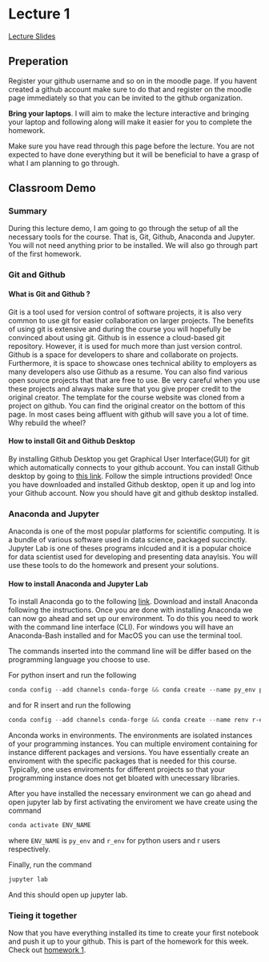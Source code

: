 # Lecture 1
[Lecture Slides]()

## Preperation
Register your github username and so on in the moodle page. If you havent
created a github account make sure to do that and register on the moodle page
immediately so that you can be invited to the github organization. 

**Bring your laptops**. I will aim to make the lecture interactive and bringing
your laptop and following along will make it easier for you to complete the
homework.

Make sure you have read through this page before the lecture. You are not
expected to have done everything but it will be beneficial to have a grasp of what I am planning to go through. 
## Classroom Demo
### Summary
During this lecture demo, I am going to go through the setup of all the necessary tools for the
course. That is, Git, Github, Anaconda and Jupyter. You will not need
anything prior to be installed. We will also go through part
of the first homework.

### Git and Github
#### What is Git and Github ?
Git is a tool used for version control of software projects, it is also very common to use git for easier collaboration on larger projects.
The benefits of using git is extensive and during the course you will hopefully be convinced about using git. 
Github is in essence a cloud-based git repository. However, it is used for much more than just version control. 
Github is a space for developers to share and collaborate on projects. Furthermore, it is space to
showcase ones technical ability to employers as many developers also use Github as
a resume. You can also find various open source
projects that that are free to use. Be very careful
when you use these projects and always make sure that you give proper credit to the original
creator. The template for the course website was cloned from a project on github. You can find
the original creator on the bottom of this page. In most cases being affluent
with github will save you a lot of time. Why rebuild the wheel?

#### How to install Git and Github Desktop 
By installing Github Desktop you get Graphical User Interface(GUI) for git which
automatically connects to your github account. You can install Github desktop by
going to [this link](https://desktop.github.com/). Follow the simple
intructions provided! Once you have downloaded and installed Github desktop, open it up and log
into your Github account. Now you should have git and github desktop installed.

### Anaconda and Jupyter
Anaconda is one of the most popular platforms for scientific computing. It is a
bundle of various software used in data science, packaged succinctly. Jupyter
Lab is one of theses programs inlcuded and it is a popular choice for data scientist used for 
developing and presenting data anaylsis. You will use these tools to do the
homework and present your solutions.

#### How to install Anaconda and Jupyter Lab
To install Anaconda go to the following [link](https://www.anaconda.com/download). Download and install Anaconda following the instructions.
Once you are done with installing Anaconda we can now go ahead and set up our
environment. To do this you need to work with the command line interface (CLI).
For windows you will have an Anaconda-Bash installed and for MacOS you can use
the terminal tool.

The commands inserted into the command line will be differ based on the
programming language you choose to use.

For python insert and run the following
```powershell
conda config --add channels conda-forge && conda create --name py_env pandas numpy matplotlib jupyterlab -y
```
and for R insert and run the following
```powershell
conda config --add channels conda-forge && conda create --name renv r-essentials r-base=4.1.3 -y
```
Anconda works in environments. The environments are isolated instances of your
programming instances. You can multiple enviroment containing for instance
different packages and versions. You have essentially create an enviroment with
the specific packages that is needed for this course. Typically, one uses
enviroments for different projects so that your programming instance does not
get bloated with unecessary libraries.

After you have installed the necessary environment we can go ahead and open
jupyter lab by first activating the enviroment we have create using the command
```powershell
conda activate ENV_NAME
```
where `ENV_NAME` is `py_env` and `r_env` for python users and r users
respectively.

Finally, run the command
```powershell
jupyter lab
```
And this should open up jupyter lab.

### Tieing it together
Now that you have everything installed its time to create your first notebook
and push it up to your github. This is part of the homework for this week. Check out
[homework 1](/homework/1).


